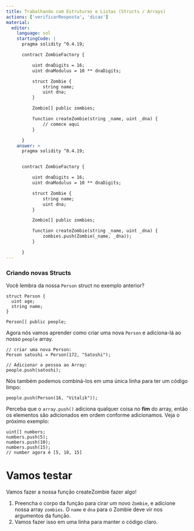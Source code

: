 ```yaml
---
title: Trabalhando com Estruturas e Listas (Structs / Arrays)
actions: ['verificarResposta', 'dicas']
material:
  editor:
    language: sol
    startingCode: |
      pragma solidity ^0.4.19;

      contract ZombieFactory {

          uint dnaDigits = 16;
          uint dnaModulus = 10 ** dnaDigits;

          struct Zombie {
              string name;
              uint dna;
          }

          Zombie[] public zombies;

          function createZombie(string _name, uint _dna) {
              // comece aqui
          }

      }
    answer: >
      pragma solidity ^0.4.19;


      contract ZombieFactory {

          uint dnaDigits = 16;
          uint dnaModulus = 10 ** dnaDigits;

          struct Zombie {
              string name;
              uint dna;
          }

          Zombie[] public zombies;

          function createZombie(string _name, uint _dna) {
              zombies.push(Zombie(_name, _dna));
          }

      }
---
```


### Criando novas Structs

Você lembra da nossa `Person` struct no exemplo anterior?

```
struct Person {
  uint age;
  string name;
}

Person[] public people;
```

Agora nós vamos aprender como criar uma nova `Person` e adiciona-lá ao nosso `people` array.

```
// criar uma nova Person:
Person satoshi = Person(172, "Satoshi");

// Adicionar a pessoa ao Array:
people.push(satoshi);
```

Nós também podemos combiná-los em uma única linha para ter um código limpo:

```
people.push(Person(16, "Vitalik"));
```

Perceba que o `array.push()` adiciona qualquer coisa no **fim** do array, então os elementos são adicionados em ordem conforme adicionamos. Veja o próximo exemplo:

```
uint[] numbers;
numbers.push(5);
numbers.push(10);
numbers.push(15);
// number agora é [5, 10, 15]
```

# Vamos testar

Vamos fazer a nossa função createZombie fazer algo!

1. Preencha o corpo da função para cirar um novo `Zombie`, e adicione nossa array `zombies`. O `name` e `dna` para o Zombie deve vir nos argumentos da função.
2. Vamos fazer isso em uma linha para manter o código claro.

